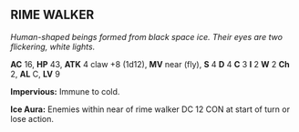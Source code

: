 ## RIME WALKER

_Human-shaped beings formed from black space ice. Their eyes are two flickering, white lights._

**AC** 16, **HP** 43, **ATK** 4 claw +8 (1d12), **MV** near (fly), **S** 4 **D** 4 **C** 3 **I** 2 **W** 2 **Ch** 2, **AL** C, **LV** 9

**Impervious:** Immune to cold.

**Ice Aura:** Enemies within near of rime walker DC 12 CON at start of turn or lose action.

